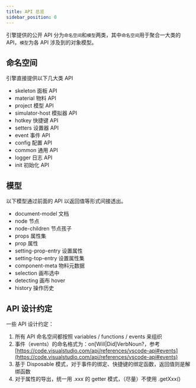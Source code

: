 ```yaml
---
title: API 总览
sidebar_position: 0
---
```


引擎提供的公开 API 分为`命名空间`和`模型`两类，其中`命名空间`用于聚合一大类的 API，`模型`为各 API 涉及到的对象模型。

## 命名空间

引擎直接提供以下几大类 API

- skeleton 面板 API
- material 物料 API
- project 模型 API
- simulator-host 模拟器 API
- hotkey 快捷键 API
- setters 设置器 API
- event 事件 API
- config 配置 API
- common 通用 API
- logger 日志 API
- init 初始化 API

## 模型
以下模型通过前面的 API 以返回值等形式间接透出。

- document-model 文档
- node 节点
- node-children 节点孩子
- props 属性集
- prop 属性
- setting-prop-entry 设置属性
- setting-top-entry 设置属性集
- component-meta 物料元数据
- selection 画布选中
- detecting 画布 hover
- history 操作历史


## API 设计约定
一些 API 设计约定：

1. 所有 API 命名空间都按照 variables / functions / events 来组织
2. 事件（events）的命名格式为：on[Will|Did]VerbNoun?，参考 [https://code.visualstudio.com/api/references/vscode-api#events](https://code.visualstudio.com/api/references/vscode-api#events)
3. 基于 Disposable 模式，对于事件的绑定、快捷键的绑定函数，返回值则是解绑函数
4. 对于属性的导出，统一用 .xxx 的 getter 模式，（尽量）不使用 .getXxx()
